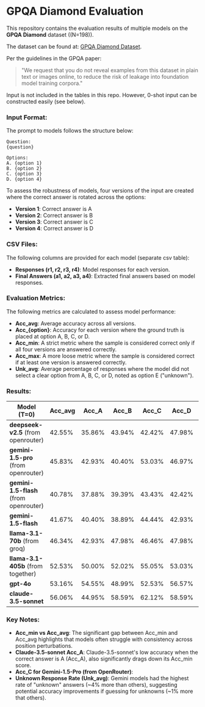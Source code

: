 # GPQA Diamond Evaluation

This repository contains the evaluation results of multiple models on the **GPQA Diamond** dataset ((N=198)). 

The dataset can be found at: [GPQA Diamond Dataset](https://github.com/idavidrein/gpqa). 

Per the guidelines in the GPQA paper:
> "We request that you do not reveal examples from this dataset in plain text or images online, to reduce the risk of leakage into foundation model training corpora."

Input is not included in the tables in this repo.
However, 0-shot input can be constructed easily (see below).

### Input Format:
The prompt to models follows the structure below:

```
Question: 
{question}

Options: 
A. {option 1}
B. {option 2}
C. {option 3}
D. {option 4}
```

To assess the robustness of models, four versions of the input are created where the correct answer is rotated across the options:
- **Version 1**: Correct answer is A
- **Version 2**: Correct answer is B
- **Version 3**: Correct answer is C
- **Version 4**: Correct answer is D

### CSV Files:
The following columns are provided for each model (separate csv table):
- **Responses (r1, r2, r3, r4)**: Model responses for each version.
- **Final Answers (a1, a2, a3, a4)**: Extracted final answers based on model responses.

### Evaluation Metrics:
The following metrics are calculated to assess model performance:
- **Acc_avg**: Average accuracy across all versions.
- **Acc_{option}**: Accuracy for each version where the ground truth is placed at option A, B, C, or D.
- **Acc_min**: A strict metric where the sample is considered correct only if all four versions are answered correctly.
- **Acc_max**: A more loose metric where the sample is considered correct if at least one version is answered correctly.
- **Unk_avg**: Average percentage of responses where the model did not select a clear option from A, B, C, or D, noted as option E ("unknown").

### Results:

| Model (T=0)                    | Acc_avg | Acc_A  | Acc_B  | Acc_C  | Acc_D  | Acc_min | Acc_max | Unk_avg |
|---------------------------------|---------|--------|--------|--------|--------|---------|---------|---------|
| **deepseek-v2.5** (from openrouter)                   | 42.55%  | 35.86% | 43.94% | 42.42% | 47.98% | 20.71%  | 65.66%  | 11.99%  |
| **gemini-1.5-pro** (from openrouter)         | 45.83%  | 42.93% | 40.40% | 53.03% | 46.97% | 23.23%  | 71.72%  | 11.36%  |
| **gemini-1.5-flash** (from openrouter)       | 40.78%  | 37.88% | 39.39% | 43.43% | 42.42% | 20.20%  | 65.15%  | 11.75%  |
| **gemini-1.5-flash**            | 41.67%  | 40.40% | 38.89% | 44.44% | 42.93% | 23.23%  | 63.13%  | 11.49%  |
| **llama-3.1-70b** (from groq)   | 46.34%  | 42.93% | 47.98% | 46.46% | 47.98% | 24.24%  | 71.72%  | 7.33%   |
| **llama-3.1-405b** (from together) | 52.53%  | 50.00% | 52.02% | 55.05% | 53.03% | 29.80%  | 76.77%  | 6.95%   |
| **gpt-4o**                      | 53.16%  | 54.55% | 48.99% | 52.53% | 56.57% | 33.84%  | 73.23%  | 7.32%   |
| **claude-3.5-sonnet**           | 56.06%  | 44.95% | 58.59% | 62.12% | 58.59% | 30.30%  | 78.28%  | 6.95%   |


### Key Notes:
- **Acc_min vs Acc_avg**: The significant gap between Acc_min and Acc_avg highlights that models often struggle with consistency across position perturbations.
- **Claude-3.5-sonnet Acc_A**: Claude-3.5-sonnet's low accuracy when the correct answer is A (Acc_A), also significantly drags down its Acc_min score.
- **Acc_C for Gemini-1.5-Pro (from OpenRouter)**: 
- **Unknown Response Rate (Unk_avg)**: Gemini models had the highest rate of "unknown" answers (~4% more than others), suggesting potential accuracy improvements if guessing for unknowns (~1% more that others).

